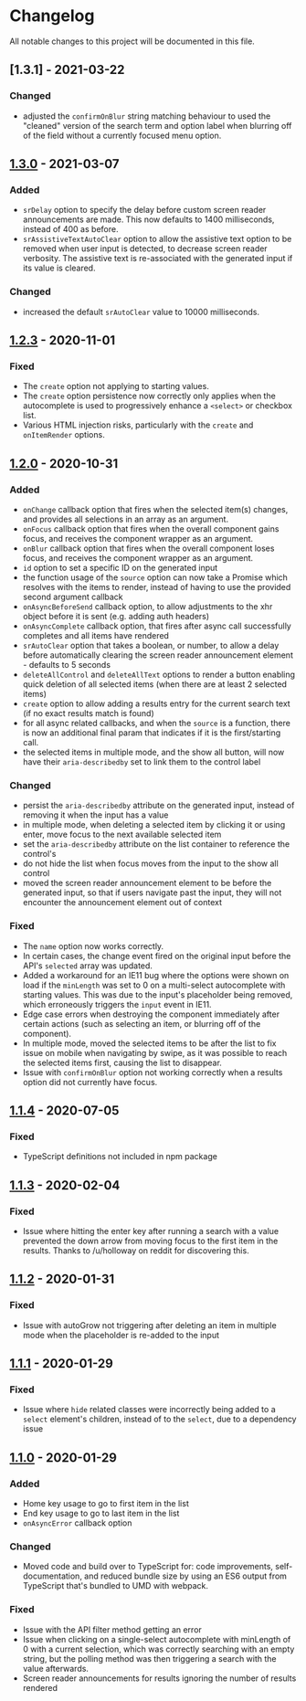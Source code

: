 # Changelog

All notable changes to this project will be documented in this file.

## [1.3.1] - 2021-03-22

### Changed

-   adjusted the `confirmOnBlur` string matching behaviour to used the "cleaned" version of the search term and option label when blurring off of the field without a currently focused menu option.

## [1.3.0] - 2021-03-07

### Added

-   `srDelay` option to specify the delay before custom screen reader announcements are made. This now defaults to 1400 milliseconds, instead of 400 as before.
-   `srAssistiveTextAutoClear` option to allow the assistive text option to be removed when user input is detected, to decrease screen reader verbosity. The assistive text is re-associated with the generated input if its value is cleared.

### Changed

-   increased the default `srAutoClear` value to 10000 milliseconds.

## [1.2.3] - 2020-11-01

### Fixed

-   The `create` option not applying to starting values.
-   The `create` option persistence now correctly only applies when the autocomplete is used to progressively enhance a `<select>` or checkbox list.
-   Various HTML injection risks, particularly with the `create` and `onItemRender` options.

## [1.2.0] - 2020-10-31

### Added

-   `onChange` callback option that fires when the selected item(s) changes, and provides all selections in an array as an argument.
-   `onFocus` callback option that fires when the overall component gains focus, and receives the component wrapper as an argument.
-   `onBlur` callback option that fires when the overall component loses focus, and receives the component wrapper as an argument.
-   `id` option to set a specific ID on the generated input
-   the function usage of the `source` option can now take a Promise which resolves with the items to render, instead of having to use the provided second argument callback
-   `onAsyncBeforeSend` callback option, to allow adjustments to the xhr object before it is sent (e.g. adding auth headers)
-   `onAsyncComplete` callback option, that fires after async call successfully completes and all items have rendered
-   `srAutoClear` option that takes a boolean, or number, to allow a delay before automatically clearing the screen reader announcement element - defaults to 5 seconds
-   `deleteAllControl` and `deleteAllText` options to render a button enabling quick deletion of all selected items (when there are at least 2 selected items)
-   `create` option to allow adding a results entry for the current search text (if no exact results match is found)
-   for all async related callbacks, and when the `source` is a function, there is now an additional final param that indicates if it is the first/starting call.
-   the selected items in multiple mode, and the show all button, will now have their `aria-describedby` set to link them to the control label

### Changed

-   persist the `aria-describedby` attribute on the generated input, instead of removing it when the input has a value
-   in multiple mode, when deleting a selected item by clicking it or using enter, move focus to the next available selected item
-   set the `aria-describedby` attribute on the list container to reference the control's
-   do not hide the list when focus moves from the input to the show all control
-   moved the screen reader announcement element to be before the generated input, so that if users navigate past the input, they will not encounter the announcement element out of context

### Fixed

-   The `name` option now works correctly.
-   In certain cases, the change event fired on the original input before the API's `selected` array was updated.
-   Added a workaround for an IE11 bug where the options were shown on load if the `minLength` was set to 0 on a multi-select autocomplete with starting values. This was due to the input's placeholder being removed, which erroneously triggers the `input` event in IE11.
-   Edge case errors when destroying the component immediately after certain actions (such as selecting an item, or blurring off of the component).
-   In multiple mode, moved the selected items to be after the list to fix issue on mobile when navigating by swipe, as it was possible to reach the selected items first, causing the list to disappear.
-   Issue with `confirmOnBlur` option not working correctly when a results option did not currently have focus.

## [1.1.4] - 2020-07-05

### Fixed

-   TypeScript definitions not included in npm package

## [1.1.3] - 2020-02-04

### Fixed

-   Issue where hitting the enter key after running a search with a value prevented the down arrow from moving focus to the first item in the results. Thanks to /u/holloway on reddit for discovering this.

## [1.1.2] - 2020-01-31

### Fixed

-   Issue with autoGrow not triggering after deleting an item in multiple mode when the placeholder is re-added to the input

## [1.1.1] - 2020-01-29

### Fixed

-   Issue where `hide` related classes were incorrectly being added to a `select` element's children, instead of to the `select`, due to a dependency issue

## [1.1.0] - 2020-01-29

### Added

-   Home key usage to go to first item in the list
-   End key usage to go to last item in the list
-   `onAsyncError` callback option

### Changed

-   Moved code and build over to TypeScript for: code improvements, self-documentation, and reduced bundle size by using an ES6 output from TypeScript that's bundled to UMD with webpack.

### Fixed

-   Issue with the API filter method getting an error
-   Issue when clicking on a single-select autocomplete with minLength of 0 with a current selection, which was correctly searching with an empty string, but the polling method was then triggering a search with the value afterwards.
-   Screen reader announcements for results ignoring the number of results rendered

[1.3.0]: https://github.com/mynamesleon/aria-autocomplete/compare/v1.2.3...v1.3.0
[1.2.3]: https://github.com/mynamesleon/aria-autocomplete/compare/v1.2.0...v1.2.3
[1.2.0]: https://github.com/mynamesleon/aria-autocomplete/compare/v1.1.4...v1.2.0
[1.1.4]: https://github.com/mynamesleon/aria-autocomplete/compare/v1.1.3...v1.1.4
[1.1.3]: https://github.com/mynamesleon/aria-autocomplete/compare/v1.1.2...v1.1.3
[1.1.2]: https://github.com/mynamesleon/aria-autocomplete/compare/v1.1.1...v1.1.2
[1.1.1]: https://github.com/mynamesleon/aria-autocomplete/compare/v1.1.0...v1.1.1
[1.1.0]: https://github.com/mynamesleon/aria-autocomplete/compare/v1.0.0...v1.1.0
